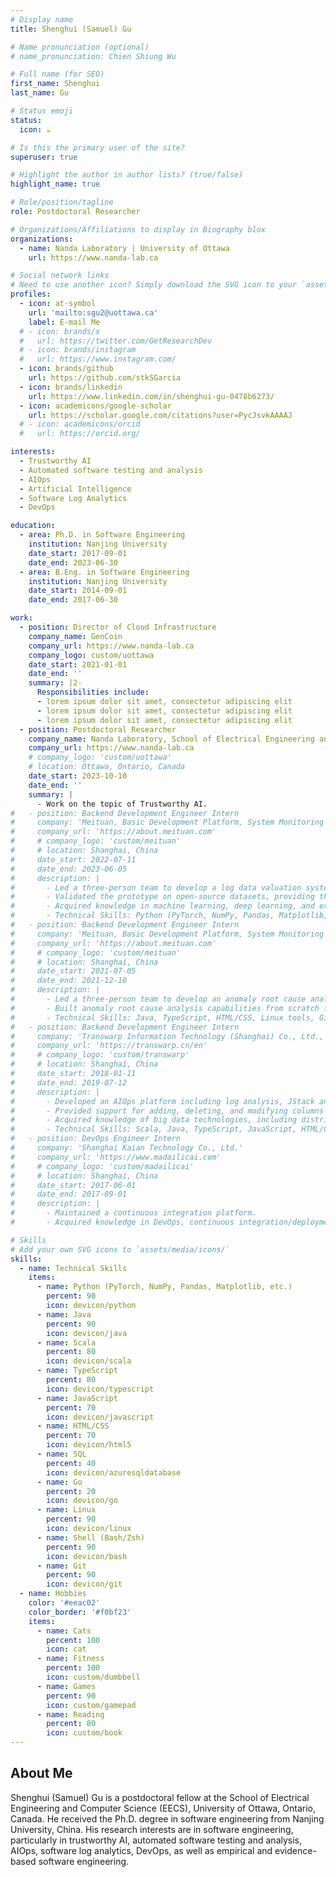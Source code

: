 ```yaml
---
# Display name
title: Shenghui (Samuel) Gu

# Name pronunciation (optional)
# name_pronunciation: Chien Shiung Wu

# Full name (for SEO)
first_name: Shenghui
last_name: Gu

# Status emoji
status:
  icon: ☕️

# Is this the primary user of the site?
superuser: true

# Highlight the author in author lists? (true/false)
highlight_name: true

# Role/position/tagline
role: Postdoctoral Researcher

# Organizations/Affiliations to display in Biography blox
organizations:
  - name: Nanda Laboratory | University of Ottawa
    url: https://www.nanda-lab.ca

# Social network links
# Need to use another icon? Simply download the SVG icon to your `assets/media/icons/` folder.
profiles:
  - icon: at-symbol
    url: 'mailto:sgu2@uottawa.ca'
    label: E-mail Me
  # - icon: brands/x
  #   url: https://twitter.com/GetResearchDev
  # - icon: brands/instagram
  #   url: https://www.instagram.com/
  - icon: brands/github
    url: https://github.com/stkSGarcia
  - icon: brands/linkedin
    url: https://www.linkedin.com/in/shenghui-gu-0478b6273/
  - icon: academicons/google-scholar
    url: https://scholar.google.com/citations?user=PycJsvkAAAAJ
  # - icon: academicons/orcid
  #   url: https://orcid.org/

interests:
  - Trustworthy AI
  - Automated software testing and analysis
  - AIOps
  - Artificial Intelligence
  - Software Log Analytics
  - DevOps

education:
  - area: Ph.D. in Software Engineering
    institution: Nanjing University
    date_start: 2017-09-01
    date_end: 2023-06-30
  - area: B.Eng. in Software Engineering
    institution: Nanjing University
    date_start: 2014-09-01
    date_end: 2017-06-30

work:
  - position: Director of Cloud Infrastructure
    company_name: GenCoin
    company_url: https://www.nanda-lab.ca
    company_logo: custom/uottawa
    date_start: 2021-01-01
    date_end: ''
    summary: |2-
      Responsibilities include:
      - lorem ipsum dolor sit amet, consectetur adipiscing elit
      - lorem ipsum dolor sit amet, consectetur adipiscing elit
      - lorem ipsum dolor sit amet, consectetur adipiscing elit
  - position: Postdoctoral Researcher
    company_name: Nanda Laboratory, School of Electrical Engineering and Computer Science, University of Ottawa
    company_url: https://www.nanda-lab.ca
    # company_logo: 'custom/uottawa'
    # location: Ottawa, Ontario, Canada
    date_start: 2023-10-10
    date_end: ''
    summary: |
      - Work on the topic of Trustworthy AI.
#   - position: Backend Development Engineer Intern
#     company: 'Meituan, Basic Development Platform, System Monitoring Team'
#     company_url: 'https://about.meituan.com'
#     # company_logo: 'custom/meituan'
#     # location: Shanghai, China
#     date_start: 2022-07-11
#     date_end: 2023-06-05
#     description: |
#       - Led a three-person team to develop a log data valuation system utilizing deep learning and explainable artificial intelligence technologies.
#       - Validated the prototype on open-source datasets, providing the foundation for the team to save costs on log data storage and analysis.
#       - Acquired knowledge in machine learning, deep learning, and explainable artificial intelligence.
#       - Technical Skills: Python (PyTorch, NumPy, Pandas, Matplotlib, etc.), Linux tools, Git.
#   - position: Backend Development Engineer Intern
#     company: 'Meituan, Basic Development Platform, System Monitoring Team'
#     company_url: 'https://about.meituan.com'
#     # company_logo: 'custom/meituan'
#     # location: Shanghai, China
#     date_start: 2021-07-05
#     date_end: 2021-12-10
#     description: |
#       - Led a three-person team to develop an anomaly root cause analysis system utilizing multiple monitoring data sources and deployed the system in a production environment.
#       - Built anomaly root cause analysis capabilities from scratch for the team at the company.
#       - Technical Skills: Java, TypeScript, HTML/CSS, Linux tools, Git.
#   - position: Backend Development Engineer Intern
#     company: 'Transwarp Information Technology (Shanghai) Co., Ltd., Infrastructure Department'
#     company_url: 'https://transwarp.cn/en'
#     # company_logo: 'custom/transwarp'
#     # location: Shanghai, China
#     date_start: 2018-01-11
#     date_end: 2019-07-12
#     description: |
#       - Developed an AIOps platform including log analysis, JStack analysis, and operational knowledge base.
#       - Provided support for adding, deleting, and modifying columns in database tables for a distributed columnar database.
#       - Acquired knowledge of big data technologies, including distributed architecture and database principles.
#       - Technical Skills: Scala, Java, TypeScript, JavaScript, HTML/CSS, Linux tools, Git.
#   - position: DevOps Engineer Intern
#     company: 'Shanghai Kaian Technology Co., Ltd.'
#     company_url: 'https://www.madailicai.com'
#     # company_logo: 'custom/madailicai'
#     # location: Shanghai, China
#     date_start: 2017-06-01
#     date_end: 2017-09-01
#     description: |
#       - Maintained a continuous integration platform.
#       - Acquired knowledge in DevOps, continuous integration/deployment.

# Skills
# Add your own SVG icons to `assets/media/icons/`
skills:
  - name: Technical Skills
    items:
      - name: Python (PyTorch, NumPy, Pandas, Matplotlib, etc.)
        percent: 90
        icon: devicon/python
      - name: Java
        percent: 90
        icon: devicon/java
      - name: Scala
        percent: 80
        icon: devicon/scala
      - name: TypeScript
        percent: 80
        icon: devicon/typescript
      - name: JavaScript
        percent: 70
        icon: devicon/javascript
      - name: HTML/CSS
        percent: 70
        icon: devicon/html5
      - name: SQL
        percent: 40
        icon: devicon/azuresqldatabase
      - name: Go
        percent: 20
        icon: devicon/go
      - name: Linux
        percent: 90
        icon: devicon/linux
      - name: Shell (Bash/Zsh)
        percent: 90
        icon: devicon/bash
      - name: Git
        percent: 90
        icon: devicon/git
  - name: Hobbies
    color: '#eeac02'
    color_border: '#f0bf23'
    items:
      - name: Cats
        percent: 100
        icon: cat
      - name: Fitness
        percent: 100
        icon: custom/dumbbell
      - name: Games
        percent: 90
        icon: custom/gamepad
      - name: Reading
        percent: 80
        icon: custom/book
---
```


## About Me

Shenghui (Samuel) Gu is a postdoctoral fellow at the School of Electrical Engineering and Computer Science (EECS), University of Ottawa, Ontario, Canada. He received the Ph.D. degree in software engineering from Nanjing University, China. His research interests are in software engineering, particularly in trustworthy AI, automated software testing and analysis, AIOps, software log analytics, DevOps, as well as empirical and evidence-based software engineering.
